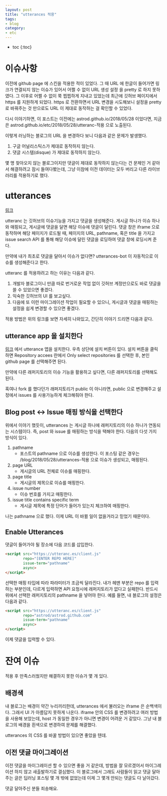 ```yaml
---
layout: post
title: "utterances 적용"
tags:
- blog
category:
- etc
---
```


* toc
{:toc}

# 이슈사항
이전에 github page 에 스킨을 적용한 적이 있었다. 그 때 URL 에 한글이 들어가면 링크가 연결되지 않는 이슈가 있어서 어쩔 수 없이 URL 생성 설정
을 pretty 로 하지 못하였다. 그 이후로 어쩔 수 없이 쭉 찝찝하게 지내고 있었는데 최근에 깃허브 페이지에서 https 를 지원하게 되었다. https 로 전환하면서 URL 변경을 시도해보니 설정을 pretty 로 바꿔주는 것 만으로도 URL 이 제대로 동작하는 걸 확인할 수 있었다.

다시 이야기하면, 이 포스트는 이전에는 astrod.github.io/2018/05/28 이었다면, 지금은 astrod.github.io/etc/2018/05/28/utteranc-적용 으로 노출된다.

이렇게 러닝하는 블로그의 URL 을 변경하다 보니 다음과 같은 문제가 발생했다.

1. 구글 어널리스틱스가 제대로 동작하지 않는다.
2. 댓글 시스템(disque) 가 제대로 동작하지 않는다.

몇 명 찾아오지 않는 블로그이지만 댓글이 제대로 동작하지 않는다는 건 문제인 거 같아서 해결하려고 잠시 들여다봤는데, 그냥 이참에 이전 데이터는 모두 버리고 다른 라이브러리를 적용하기로 했다.

# utterances

[링크](https://utteranc.es/)

utteranc 는 깃허브의 이슈기능을 가지고 댓글을 생성해준다. 게시글 하나가 이슈 하나와 매핑되고, 게시글에 댓글을 달면 해당 이슈에 댓글이 달린다.
댓글 창은 iframe 으로 동작하며 해당 페이지가 로드될 때, 페이지의 URL, pathname, 혹은 title 을 가지고 issue search API 를 통해 해당 이슈에 달린 댓글을 로딩하여 댓글 창에 로딩시켜 준다.

만약에 내가 최초로 댓글을 달아서 이슈가 없다면? utterances-bot 이 자동적으로 이슈를 생성해준다고 한다.

utteranc 를 적용하려고 하는 이유는 다음과 같다.

1. 개발자 블로그이니 만큼 따로 번거로운 작업 없이 깃허브 계정만으로도 바로 댓글을 쓸 수 있었으면 좋겠다.
2. 익숙한 깃허브의 UI 를 보고싶다.
3. 다음에 또 이런 마이그레이션 작업이 필요할 수 있으니, 게시글과 댓글을 매핑하는 설정을 쉽게 변경할 수 있으면 좋겠다.

적용 방법은 위의 링크를 보면 자세히 나와있고, 간단히 이야기 드리면 다음과 같다.

## utterance app 을 설치한다
[링크](https://github.com/apps/utterances) 에서 utterance 앱을 설치한다. 우측 상단에 설치 버튼이 있다.
설치 버튼을 클릭하면 Repository accees 란에서 Only select repositories 를 선택한 후, 본인 github page 를 선택해주면 된다.

만약에 다른 래퍼지토리의 이슈 기능을 활용하고 싶다면, 다른 래퍼지토리를 선택해도 된다.

혹여나 fork 를 했다던가 래퍼지토리가 public 이 아니라면, public 으로 변경해주고 설정에서 issues 를 사용가능하게 체크해줘야 한다.

## Blog post <-> Issue 매핑 방식을 선택한다

위에서 이야기 했듯이, utterances 는 게시글 하나에 래퍼지토리의 이슈 하나가 연동되는 시스템이다. 즉, post 와 issue 를 매핑하는 방식을 택해야 한다.
다음의 다섯 가지 방식이 있다.

1. pathname
    - 포스트의 pathname 으로 이슈를 생성한다. 이 포스팅 같은 경우는 /blog/2018/05/28/utterances-적용 으로 이슈가 생성되고, 매핑된다.
2. page URL
    - 게시글의 URL 전체로 이슈를 매핑한다.
3. page title
    - 게시글의 제목으로 이슈를 매핑한다.
4. issue number
    - 이슈 번호를 가지고 매핑한다.
5. issue title contains specific term
    - 게시글 제목에 특정 단어가 들어가 있는지 체크하여 매핑한다.


나는 pathname 으로 했다. 이제 URL 이 바뀔 일이 없을거라고 믿었기 때문이다.

## Enable Utterances

댓글이 들어가야 될 장소에 다음 코드를 삽입한다.

~~~html
<script src="https://utteranc.es/client.js"
        repo="[ENTER REPO HERE]"
        issue-term="pathname"
        async>
</script>
~~~

선택한 매핑 타입에 따라 파라미터가 조금씩 달라진다. 내가 헤맨 부분은 repo 를 입력하는 부분인데, 다르게 입력하면 API 요청시에 래퍼지토리가 없다고 실패한다.
반드시 위에서 선택한 래퍼지토리의 pathname 을 넣어야 한다. 예를 들면, 내 블로그의 설정은 다음과 같다.

~~~html
<script src="https://utteranc.es/client.js"
        repo="astrod/astrod.github.com"
        issue-term="pathname"
        async>
</script>
~~~

이제 댓글을 입력할 수 있다.

# 잔여 이슈

적용 후 만족스러웠지만 해결하지 못한 이슈가 몇 개 있다.

## 배경색
내 블로그는 배경이 약간 누리끼리한데, utterances 에서 불러오는 iframe 은 순백색이다.
그래서 UI 가 아름답지 못하게 나온다. iframe 안의 CSS 를 변경하려고 여러 방법을 사용해 보았는데, host 가 동일한 경우가 아니면 변경이 어려운 거 같았다.
그냥 내 블로그의 배경을 흰색으로 변경하여 문제를 해결했다.

utterances 의 CSS 를 바꿀 방법이 있으면 좋았을 텐데.

## 이전 댓글 마이그레이션
이전 댓글을 마이그레이션 할 수 있으면 좋을 거 같은데, 방법을 잘 모르겠어서 마이그레이션 하지 않고 새출발하기로 결심했다.
이 블로그에서 그래도 사람들이 읽고 댓글 달아주는 글은 딥러닝 포스팅 몇 개 밖에 없었는데 이제 그 몇개 안되는 댓글도 다 날아갔다.

댓글 달아주신 분들 죄송해요.